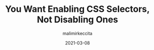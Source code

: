 ---
author: malimirkeccita
date: 2021-03-08
tags:
  - css
  - selectors
target_url: https://www.silvestar.codes/articles/you-want-a-single-enabling-selector-not-the-one-that-disables-the-rule-of-the-previous-one/
title: You Want Enabling CSS Selectors, Not Disabling Ones
---